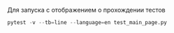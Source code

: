 Для запуска с отображением о прохождении тестов

```python
pytest -v --tb=line --language=en test_main_page.py
```
